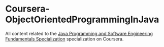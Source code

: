 # Coursera-ObjectOrientedProgrammingInJava

All content related to the [Java Programming and Software Engineering Fundamentals Specialization](https://www.coursera.org/specializations/java-programming) specialization on Coursera.

